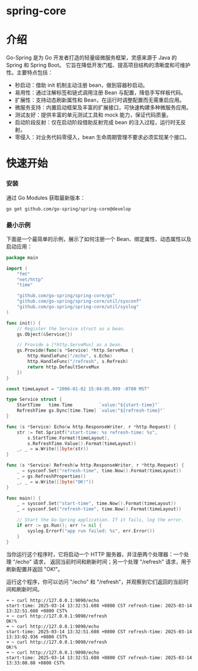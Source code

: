 # spring-core

# 介绍

Go-Spring 是为 Go 开发者打造的轻量级微服务框架，灵感来源于 Java 的 Spring 和 Spring Boot。
它旨在降低开发门槛、提高项目结构的清晰度和可维护性。主要特点包括：

- 秒启动：借助 init 机制主动注册 bean，做到容器秒启动。
- 易用性：通过注解标签和链式调用注册 Bean 与配置，降低手写样板代码。
- 扩展性：支持动态刷新属性和 Bean，在运行时调整配置而无需重启应用。
- 微服务支持：内置启动框架及丰富的扩展接口，可快速构建多种微服务应用。
- 测试友好：提供丰富的单元测试工具和 mock 能力，保证代码质量。
- 启动阶段反射：仅在启动阶段借助反射完成 bean 的注入过程，运行时无反射。
- 零侵入：对业务代码零侵入，bean 生命周期管理不要求必须实现某个接口。

# 快速开始

### 安装

通过 Go Modules 获取最新版本：

```
go get github.com/go-spring/spring-core@develop
```

### 最小示例

下面是一个最简单的示例，展示了如何注册一个 Bean、绑定属性、动态属性以及启动应用：

```go
package main

import (
	"fmt"
	"net/http"
	"time"

	"github.com/go-spring/spring-core/gs"
	"github.com/go-spring/spring-core/util/sysconf"
	"github.com/go-spring/spring-core/util/syslog"
)

func init() {
	// Register the Service struct as a bean.
	gs.Object(&Service{})

	// Provide a [*http.ServeMux] as a bean.
	gs.Provide(func(s *Service) *http.ServeMux {
		http.HandleFunc("/echo", s.Echo)
		http.HandleFunc("/refresh", s.Refresh)
		return http.DefaultServeMux
	})
}

const timeLayout = "2006-01-02 15:04:05.999 -0700 MST"

type Service struct {
	StartTime   time.Time          `value:"${start-time}"`
	RefreshTime gs.Dync[time.Time] `value:"${refresh-time}"`
}

func (s *Service) Echo(w http.ResponseWriter, r *http.Request) {
	str := fmt.Sprintf("start-time: %s refresh-time: %s",
		s.StartTime.Format(timeLayout),
		s.RefreshTime.Value().Format(timeLayout))
	_, _ = w.Write([]byte(str))
}

func (s *Service) Refresh(w http.ResponseWriter, r *http.Request) {
	_ = sysconf.Set("refresh-time", time.Now().Format(timeLayout))
	_ = gs.RefreshProperties()
	_, _ = w.Write([]byte("OK!"))
}

func main() {
	_ = sysconf.Set("start-time", time.Now().Format(timeLayout))
	_ = sysconf.Set("refresh-time", time.Now().Format(timeLayout))

	// Start the Go-Spring application. If it fails, log the error.
	if err := gs.Run(); err != nil {
		syslog.Errorf("app run failed: %s", err.Error())
	}
}
```

当你运行这个程序时，它将启动一个 HTTP 服务器，并注册两个处理器：一个处理 "/echo" 请求，
返回当前时间和刷新时间；另一个处理 "/refresh" 请求，用于刷新配置并返回 "OK!"。

运行这个程序，你可以访问 "/echo" 和 "/refresh"，并观察到它们返回的当前时间和刷新时间。

```shell
➜ ~ curl http://127.0.0.1:9090/echo
start-time: 2025-03-14 13:32:51.608 +0800 CST refresh-time: 2025-03-14 13:32:51.608 +0800 CST%
➜ ~ curl http://127.0.0.1:9090/refresh
OK!%
➜ ~ curl http://127.0.0.1:9090/echo
start-time: 2025-03-14 13:32:51.608 +0800 CST refresh-time: 2025-03-14 13:33:02.936 +0800 CST%
➜ ~ curl http://127.0.0.1:9090/refresh
OK!%
➜ ~ curl http://127.0.0.1:9090/echo
start-time: 2025-03-14 13:32:51.608 +0800 CST refresh-time: 2025-03-14 13:33:08.88 +0800 CST%
```
